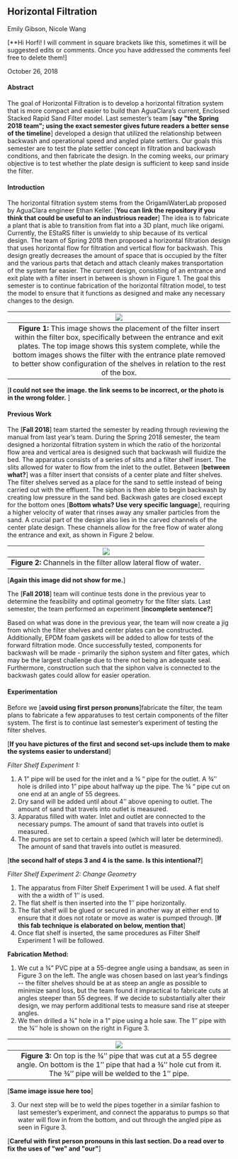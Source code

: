 ## Horizontal Filtration

Emily Gibson, Nicole Wang

[**Hi Horfi! I will comment in square brackets like this, sometimes it will be suggested edits or comments. Once you have addressed the comments feel free to delete them!]

October 26, 2018

#### **Abstract**

The goal of Horizontal Filtration is to develop a horizontal filtration system that is more compact and easier to build than AguaClara’s current, Enclosed Stacked Rapid Sand Filter model. Last semester’s team [**say "the Spring 2018 team"; using the exact semester gives future readers a better sense of the timeline**] developed a design that utilized the relationship between backwash and operational speed and angled plate settlers. Our goals this semester are to test the plate settler concept in filtration and backwash conditions, and then fabricate the design. In the coming weeks, our primary objective is to test whether the plate design is sufficient to keep sand inside the filter.

#### **Introduction**

The horizontal filtration system stems from the OrigamiWaterLab proposed by AguaClara engineer Ethan Keller. [**You can link the repository if you think that could be useful to an industrious reader**] The idea is to fabricate a plant that is able to transition from flat into a 3D plant, much like origami. Currently, the EStaRS filter is unwieldy to ship because of its vertical design. The team of Spring 2018 then proposed a horizontal filtration design that uses horizontal flow for filtration and vertical flow for backwash. This design greatly decreases the amount of space that is occupied by the filter and the various parts that detach and attach cleanly makes transportation of the system far easier. The current design, consisting of an entrance and exit plate with a filter insert in between is shown in Figure 1. The goal this semester is to continue fabrication of the horizontal filtration model, to test the model to ensure that it functions as designed and make any necessary changes to the design.

| <img src="https://github.com/AguaClara/horizontal_filtration/blob/master/images/Horfi_updated.JPG?raw=true" > |
| :---: |
|**Figure 1:** This image shows the placement of the filter insert within the filter box, specifically between the entrance and exit plates. The top image shows this system complete, while the bottom images shows the filter with the entrance plate removed to better show configuration of the shelves in relation to the rest of the box.|

[**I could not see the image. the link seems to be incorrect, or the photo is in the wrong folder.** ]



#### **Previous Work**

The [**Fall 2018**] team started the semester by reading through reviewing the manual from last year’s team. During the Spring 2018 semester, the team designed a horizontal filtration system in which the ratio of the horizontal flow area and vertical area is designed such that backwash will fluidize the bed. The apparatus consists of a series of slits and a filter shelf insert. The slits allowed for water to flow from the inlet to the outlet. Between [**between what?**] was a filter insert that consists of a center plate and filter shelves. The filter shelves served as a place for the sand to settle instead of being carried out with the effluent. The siphon is then able to begin backwash by creating low pressure in the sand bed. Backwash gates are closed except for the bottom ones [**Bottom whats? Use very specific language**], requiring a higher velocity of water that rinses away any smaller particles from the sand. A crucial part of the design also lies in the carved channels of the center plate design. These channels allow for the free flow of water along the entrance and exit, as shown in Figure 2 below.

| <img src="https://github.com/AguaClara/horizontal_filtration/blob/master/images/carved_channels.JPG"> |
| :---: |
|**Figure 2:**  Channels in the filter allow lateral flow of water.|

[**Again this image did not show for me.**]


The [**Fall 2018**] team will continue tests done in the previous year to determine the feasibility and optimal geometry for the filter slats. Last semester, the team performed an experiment [**incomplete sentence?**]

Based on what was done in the previous year, the team will now create a jig from which the filter shelves and center plates can be constructed. Additionally, EPDM foam gaskets will be added to allow for tests of the forward filtration mode. Once successfully tested, components for backwash will be made - primarily the siphon system and filter gates, which may be the largest challenge due to there not being an adequate seal. Furthermore, construction such that the siphon valve is connected to the backwash gates could allow for easier operation.



#### **Experimentation**

Before we [**avoid using first person pronuns**]fabricate the filter, the team plans to fabricate a few apparatuses to test certain components of the filter system. The first is to continue last semester’s experiment of testing the filter shelves.

[**If you have pictures of the first and second set-ups include them to make the systems easier to understand**]

*Filter Shelf Experiment 1:*
1. A 1” pipe will be used for the inlet and a ¾ “ pipe for the outlet. A ¾’’ hole is drilled into 1” pipe about halfway up the pipe. The ¾ “ pipe cut on one end at an angle of 55 degrees.
2. Dry sand will be added until  about 4’’ above opening to outlet. The amount of sand that travels into outlet is measured.
3. Apparatus filled with water. Inlet and outlet are connected to the necessary pumps. The amount of sand that travels into outlet is measured.
4. The pumps are set to certain a speed (which will later be determined). The amount of sand that travels into outlet is measured.

[**the second half of steps 3 and 4 is the same. Is this intentional?**]

*Filter Shelf Experiment 2: Change Geometry*
1. The apparatus from Filter Shelf Experiment 1 will be used. A flat shelf with the a width of 1’’ is used.
2. The flat shelf is then inserted into the 1’’ pipe horizontally.
3. The flat shelf will be glued or secured in another way at either end to ensure that it does not rotate or move as water is pumped through. [**If this fab technique is elaborated on below, mention that**]
4. Once flat shelf is inserted, the same procedures as Filter Shelf Experiment 1 will be followed.


**Fabrication Method:**
1. We cut a ¾” PVC pipe at a 55-degree angle using a bandsaw, as seen in Figure 3 on the left. The angle was chosen based on last year’s findings -- the filter shelves should be at as steep an angle as possible to minimize sand loss, but the team found it impractical to fabricate cuts at angles steeper than 55 degrees. If we decide to substantially alter their design, we may perform additional tests to measure sand rise at steeper angles.  
2. We then drilled a ¾” hole in a 1” pipe using a hole saw. The 1’’ pipe with the ¾’’ hole is shown on the right in Figure 3.

| <img src="https://github.com/AguaClara/horizontal_filtration/blob/master/images/Fall%202018/exp1_0.75_1%20inch_pipes.JPG?raw=true">|
| :---: |
|**Figure 3:**  On top is the ¾’’ pipe that was cut at a 55 degree angle. On bottom is the 1’’ pipe that had a ¾’’ hole cut from it. The ¾’’ pipe will be welded to the 1’’ pipe.|

[**Same image issue here too**]

3. Our next step will be to weld the pipes together in a similar fashion to last semester’s experiment, and connect the apparatus to pumps so that water will flow in from the bottom, and out through the angled pipe as seen in Figure 3.

[**Careful with first person pronouns in this last section. Do a read over to fix the uses of "we" and "our"**]
